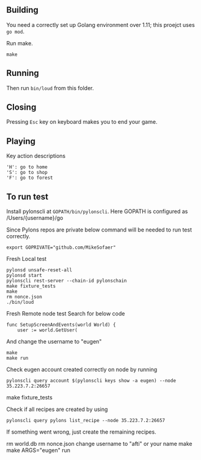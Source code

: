 ## Building

You need a correctly set up Golang environment over 1.11; this proejct uses `go mod`.

Run make.

    make

## Running

Then run `bin/loud` from this folder.

## Closing

Pressing `Esc` key on keyboard makes you to end your game.

## Playing

Key action descriptions

```
'H': go to home
'S': go to shop
'F': go to forest
```

## To run test

Install pylonscli at `GOPATH/bin/pylonscli`.
Here GOPATH is configured as /Users/{username}/go

Since Pylons repos are private below command will be needed to run test correctly.  

```
export GOPRIVATE="github.com/MikeSofaer"
```

Fresh Local test

```
pylonsd unsafe-reset-all
pylonsd start
pylonscli rest-server --chain-id pylonschain
make fixture_tests
make
rm nonce.json
./bin/loud
```

Fresh Remote node test
Search for below code
```
func SetupScreenAndEvents(world World) {
	user := world.GetUser(
```
And change the username to "eugen"
```
make
make run
```

Check eugen account created correctly on node by running
```
pylonscli query account $(pylonscli keys show -a eugen) --node 35.223.7.2:26657
```

make fixture_tests

Check if all recipes are created by using
```
pylonscli query pylons list_recipe --node 35.223.7.2:26657
```

If something went wrong, just create the remaining recipes.

rm world.db
rm nonce.json
change username to "afti" or your name
make
make ARGS="eugen" run